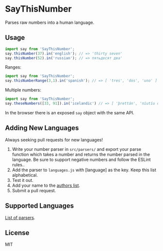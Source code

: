 # SayThisNumber
Parses raw numbers into a human language.

## Usage

```js
import say from 'SayThisNumber';
say.thisNumber(37).in('english'); // => 'thirty seven'
say.thisNumber(52).in('russian'); // => пятьдесят два'
```

Ranges:

```js
import say from 'SayThisNumber';
say.thisNumberRange(3,1).in('spanish'); // => [ 'tres', 'dos', 'uno' ]
```

Multiple numbers:

```js
import say from 'SayThisNumber';
say.theseNumbers([33, 91]).in('icelandic') // => [ 'þrettán', 'níutíu og einn' ]
```

In the browser there is an exposed `say` object with the same API.

## Adding New Languages

Always seeking pull requests for new languages!

1. Write your number parser in `src/parsers/` and export your parse function which takes a number and returns the number parsed in the language. Be sure to support negative numbers and follow the ESLint rules..
2. Add the parser to `languages.js` with [language] as the key. Keep this list alphabetical.
3. Test it out.
4. Add your name to the [authors list](AUTHORS).
5. Submit a pull request.

## Supported Languages

[List of parsers](https://github.com/tristaaan/SayThisNumber/blob/master/src/languages.js#L23-L48).

## License

MIT
